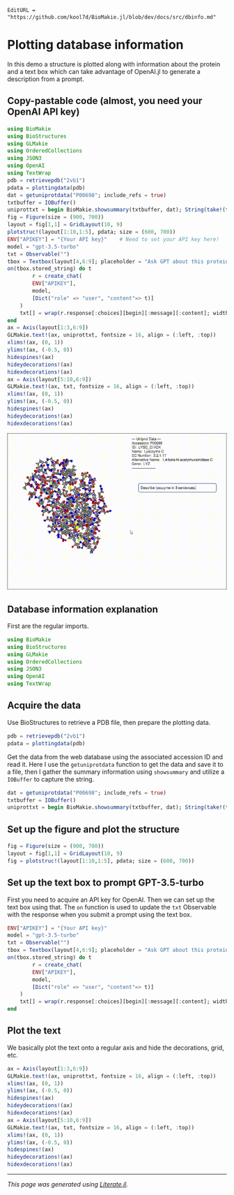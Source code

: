 ```@meta
EditURL = "https://github.com/kool7d/BioMakie.jl/blob/dev/docs/src/dbinfo.md"
```

# Plotting database information
In this demo a structure is plotted along with information about the protein
and a text box which can take advantage of OpenAI.jl to generate a description from
a prompt.

## Copy-pastable code (almost, you need your OpenAI API key)
````julia
using BioMakie
using BioStructures
using GLMakie
using OrderedCollections
using JSON3
using OpenAI
using TextWrap
pdb = retrievepdb("2vb1")
pdata = plottingdata(pdb)
dat = getuniprotdata("P00698"; include_refs = true)
txtbuffer = IOBuffer()
uniprottxt = begin BioMakie.showsummary(txtbuffer, dat); String(take!(txtbuffer)) end
fig = Figure(size = (900, 700))
layout = fig[1,1] = GridLayout(10, 9)
plotstruc!(layout[1:10,1:5], pdata; size = (600, 700))
ENV["APIKEY"] = "{Your API key}"    # Need to set your API key here!
model = "gpt-3.5-turbo"
txt = Observable("")
tbox = Textbox(layout[4,6:9]; placeholder = "Ask GPT about this protein...", width = 350)
on(tbox.stored_string) do t
        r = create_chat(
        ENV["APIKEY"],
        model,
        [Dict("role" => "user", "content"=> t)]
    )
    txt[] = wrap(r.response[:choices][begin][:message][:content]; width = 50)
end
ax = Axis(layout[1:3,6:9])
GLMakie.text!(ax, uniprottxt, fontsize = 16, align = (:left, :top))
xlims!(ax, (0, 1))
ylims!(ax, (-0.5, 0))
hidespines!(ax)
hideydecorations!(ax)
hidexdecorations!(ax)
ax = Axis(layout[5:10,6:9])
GLMakie.text!(ax, txt, fontsize = 16, align = (:left, :top))
xlims!(ax, (0, 1))
ylims!(ax, (-0.5, 0))
hidespines!(ax)
hideydecorations!(ax)
hidexdecorations!(ax)
````

![dbinfo](./assets/dbinfo.gif)

## Database information explanation
First are the regular imports.

````julia
using BioMakie
using BioStructures
using GLMakie
using OrderedCollections
using JSON3
using OpenAI
using TextWrap
````

## Acquire the data
Use BioStructures to retrieve a PDB file, then prepare the plotting data.

````julia
pdb = retrievepdb("2vb1")
pdata = plottingdata(pdb)
````

Get the data from the web database using the associated accession ID and read it.
Here I use the `getuniprotdata` function to get the data and save it to a file, then
I gather the summary information using `showsummary` and utilize a `IOBuffer` to
capture the string.

````julia
dat = getuniprotdata("P00698"; include_refs = true)
txtbuffer = IOBuffer()
uniprottxt = begin BioMakie.showsummary(txtbuffer, dat); String(take!(txtbuffer)) end
````

## Set up the figure and plot the structure

````julia
fig = Figure(size = (900, 700))
layout = fig[1,1] = GridLayout(10, 9)
fig = plotstruc!(layout[1:10,1:5], pdata; size = (600, 700))
````

## Set up the text box to prompt GPT-3.5-turbo
First you need to acquire an API key for OpenAI. Then we can set up the text box
using that. The `on` function is used to update the `txt` Observable with the
response when you submit a prompt using the text box.

````julia
ENV["APIKEY"] = "{Your API key}"
model = "gpt-3.5-turbo"
txt = Observable("")
tbox = Textbox(layout[4,6:9]; placeholder = "Ask GPT about this protein...", width = 350)
on(tbox.stored_string) do t
        r = create_chat(
        ENV["APIKEY"],
        model,
        [Dict("role" => "user", "content"=> t)]
    )
    txt[] = wrap(r.response[:choices][begin][:message][:content]; width = 50)
end
````

## Plot the text
We basically plot the text onto a regular axis and hide the decorations, grid, etc.

````julia
ax = Axis(layout[1:3,6:9])
GLMakie.text!(ax, uniprottxt, fontsize = 16, align = (:left, :top))
xlims!(ax, (0, 1))
ylims!(ax, (-0.5, 0))
hidespines!(ax)
hideydecorations!(ax)
hidexdecorations!(ax)
ax = Axis(layout[5:10,6:9])
GLMakie.text!(ax, txt, fontsize = 16, align = (:left, :top))
xlims!(ax, (0, 1))
ylims!(ax, (-0.5, 0))
hidespines!(ax)
hideydecorations!(ax)
hidexdecorations!(ax)
````

---

*This page was generated using [Literate.jl](https://github.com/fredrikekre/Literate.jl).*

